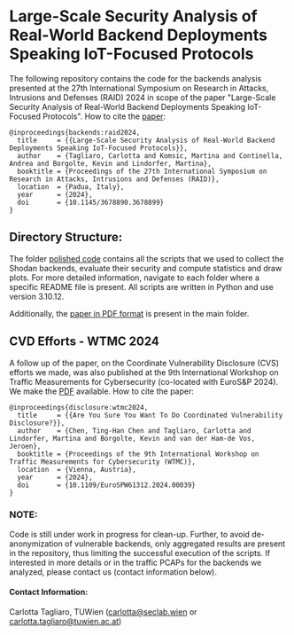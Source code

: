 # Large-Scale Security Analysis of Real-World Backend Deployments Speaking IoT-Focused Protocols

The following repository contains the code for the backends analysis presented at the 27th International Symposium on Research in Attacks, Intrusions and Defenses (RAID) 2024 in scope of the paper "Large-Scale Security Analysis of Real-World Backend Deployments Speaking IoT-Focused Protocols".
How to cite the [paper](raid2024-iot-backends.pdf):

```
@inproceedings{backends:raid2024,
  title     = {{Large-Scale Security Analysis of Real-World Backend Deployments Speaking IoT-Focused Protocols}},
  author    = {Tagliaro, Carlotta and Komsic, Martina and Continella, Andrea and Borgolte, Kevin and Lindorfer, Martina},
  booktitle = {Proceedings of the 27th International Symposium on Research in Attacks, Intrusions and Defenses (RAID)},
  location  = {Padua, Italy},
  year      = {2024},
  doi       = {10.1145/3678890.3678899}
}
```

## Directory Structure:

The folder [polished code](polished%20code) contains all the scripts that we used to collect the Shodan backends, evaluate their security and compute statistics and draw plots. For more detailed information, navigate to each folder where a specific README file is present. All scripts are written in Python and use version 3.10.12.

Additionally, the [paper in PDF format](raid2024-iot-backends.pdf) is present in the main folder.

## CVD Efforts - WTMC 2024

A follow up of the paper, on the Coordinate Vulnerability Disclosure (CVS) efforts we made, was also published at the 9th International Workshop on Traffic Measurements for Cybersecurity (co-located with EuroS&P 2024). We make the [PDF](disclosure_wtmc24.pdf) available. How to cite the paper:

```
@inproceedings{disclosure:wtmc2024,
  title     = {{Are You Sure You Want To Do Coordinated Vulnerability Disclosure?}},
  author    = {Chen, Ting-Han Chen and Tagliaro, Carlotta and Lindorfer, Martina and Borgolte, Kevin and van der Ham-de Vos, Jeroen},
  booktitle = {Proceedings of the 9th International Workshop on Traffic Measurements for Cybersecurity (WTMC)},
  location  = {Vienna, Austria},
  year      = {2024},
  doi       = {10.1109/EuroSPW61312.2024.00039}
}
```

### NOTE:

Code is still under work in progress for clean-up. Further, to avoid de-anonymization of vulnerable backends, only aggregated results are present in the repository, thus limiting the successful execution of the scripts. If interested in more details or in the traffic PCAPs for the backends we analyzed, please contact us (contact information below).

#### Contact Information:

Carlotta Tagliaro, TUWien (carlotta@seclab.wien or carlotta.tagliaro@tuwien.ac.at)
